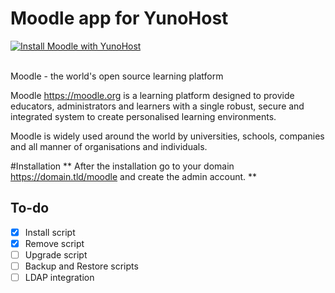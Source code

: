 # Moodle app for YunoHost
[![Install Moodle with YunoHost](https://install-app.yunohost.org/install-with-yunohost.png)](https://install-app.yunohost.org/?app=Moodle)<br><br>


Moodle - the world's open source learning platform

Moodle <https://moodle.org> is a learning platform designed to provide
educators, administrators and learners with a single robust, secure and
integrated system to create personalised learning environments.

Moodle is widely used around the world by universities, schools, companies and
all manner of organisations and individuals.

#Installation
** After the installation go to your domain https://domain.tld/moodle and create the admin account. **

## To-do
- [X] Install script
- [X] Remove script
- [ ] Upgrade script
- [ ] Backup and Restore scripts
- [ ] LDAP integration

